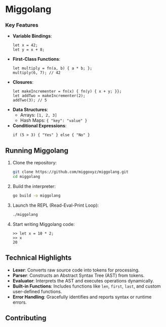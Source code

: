 
# Miggolang 

### Key Features

- **Variable Bindings**:  
  ```miggolang
  let x = 42;
  let y = x + 8;
  ```
- **First-Class Functions**:  
  ```miggolang
  let multiply = fn(a, b) { a * b; };
  multiply(6, 7); // 42
  ```
- **Closures**:  
  ```miggolang
  let makeIncrementer = fn(x) { fn(y) { x + y; }};
  let addTwo = makeIncrementer(2);
  addTwo(3); // 5
  ```
- **Data Structures**:  
  - Arrays: `[1, 2, 3]`
  - Hash Maps: `{ "key": "value" }`
- **Conditional Expressions**:  
  ```miggolang
  if (5 > 3) { "Yes" } else { "No" }
  ```

## Running Miggolang

1. Clone the repository:
   ```bash
   git clone https://github.com/miggoxyz/miggolang.git
   cd miggolang
   ```

2. Build the interpreter:
   ```bash
   go build -o miggolang
   ```

3. Launch the REPL (Read-Eval-Print Loop):
   ```bash
   ./miggolang
   ```

4. Start writing Miggolang code:
   ```text
   >> let x = 10 * 2;
   >> x
   20
   ```

## Technical Highlights

- **Lexer**: Converts raw source code into tokens for processing.
- **Parser**: Constructs an Abstract Syntax Tree (AST) from tokens.
- **Evaluator**: Interprets the AST and executes operations dynamically.
- **Built-in Functions**: Includes functions like `len`, `first`, `last`, and custom user-defined functions.
- **Error Handling**: Gracefully identifies and reports syntax or runtime errors.

## Contributing
